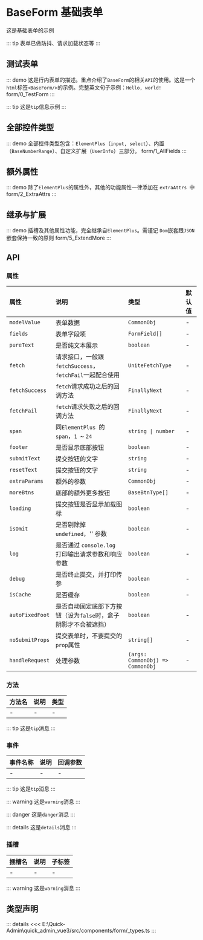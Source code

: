 # BaseForm 基础表单

这是基础表单的示例

::: tip
表单已做防抖、请求加载状态等
:::



## 测试表单
::: demo 这是行内表单的描述。重点介绍了`BaseForm`的相关`API`的使用。这是一个`html`标签`<BaseForm/>`的示例。完整英文句子示例：`Hello, world!`
form/0_TestForm
:::


::: tip
这是`tip`信息示例
:::



## 全部控件类型
::: demo 全部控件类型包含：`ElementPlus`（`input, select`）、内置（`BaseNumberRange`）、自定义扩展（`UserInfo`）三部分。
form/1_AllFields
:::



## 额外属性
::: demo 除了`ElementPlus`的属性外，其他的功能属性一律添加在 `extraAttrs `中
form/2_ExtraAttrs
:::



## 继承与扩展
::: demo 插槽及其他属性功能，完全继承自`ElementPlus`。需谨记 `Dom`嵌套跟`JSON`嵌套保持一致的原则
form/5_ExtendMore
:::


## API

### 属性

|属性|说明|类型|默认值|
|:---|:---|:---|:---|
|`modelValue`|表单数据|`CommonObj`|-|
|`fields`|表单字段项|`FormField[]`|-|
|`pureText`|是否纯文本展示|`boolean`|-|
|`fetch`|请求接口，一般跟`fetchSuccess`，`fetchFail`一起配合使用|`UniteFetchType`|-|
|`fetchSuccess`|`fetch`请求成功之后的回调方法|`FinallyNext`|-|
|`fetchFail`|`fetch`请求失败之后的回调方法|`FinallyNext`|-|
|`span`|同`ElementPlus `的`span`，`1 `~ `24`|`string \| number`|-|
|`footer`|是否显示底部按钮|`boolean`|-|
|`submitText`|提交按钮的文字|`string`|-|
|`resetText`|提交按钮的文字|`string`|-|
|`extraParams`|额外的参数|`CommonObj`|-|
|`moreBtns`|底部的额外更多按钮|`BaseBtnType[]`|-|
|`loading`|提交按钮是否显示加载图标|`boolean`|-|
|`isOmit`|是否剔除掉 `undefined`，'' 参数|`boolean`|-|
|`log`|是否通过 `console.log `打印输出请求参数和响应参数|`boolean`|-|
|`debug`|是否终止提交，并打印传参|`boolean`|-|
|`isCache`|是否缓存|`boolean`|-|
|`autoFixedFoot`|是否自动固定底部下方按钮（设为`false`时，盒子阴影才不会被遮挡）|`boolean`|-|
|`noSubmitProps`|提交表单时，不要提交的`prop`属性|`string[]`|-|
|`handleRequest`|处理参数|`(args: CommonObj) => CommonObj`|-|

### 方法

|方法名|说明|类型|
|:---|:---|:---|
|-|-|-|

::: tip
这是`tip`消息
:::


### 事件

|事件名称|说明|回调参数|
|:---|:---|:---|
|-|-|-|

::: tip
这是`tip`消息
:::


::: warning
这是`warning`消息
:::


::: danger
这是`danger`消息
:::


::: details
这是`details`消息
:::


### 插槽

|插槽名|说明|子标签|
|:---|:---|:---|
|-|-|-|

::: warning
这是`warning`消息
:::




## 类型声明
::: details
<<< E:\Quick-Admin\quick_admin_vue3/src/components/form/_types.ts
:::  

